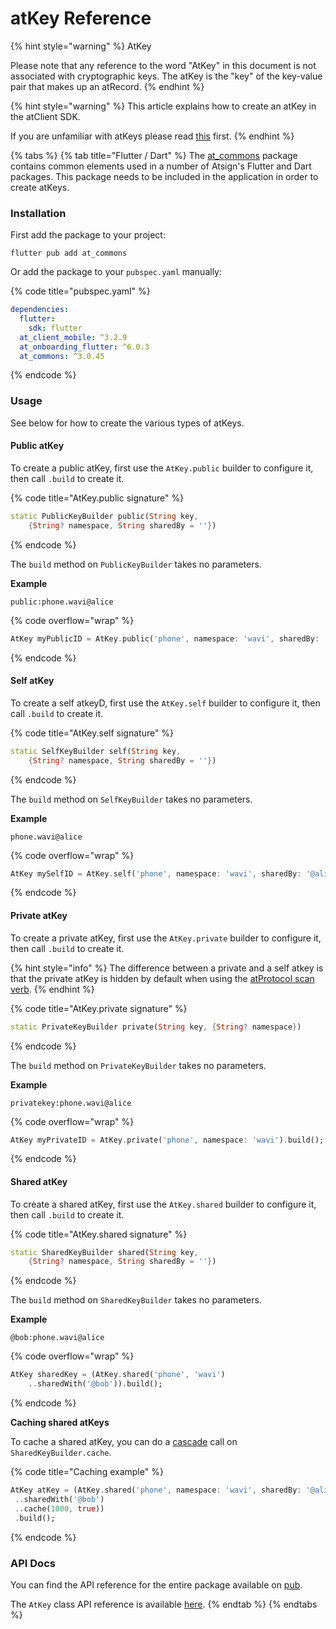 # atKey Reference

{% hint style="warning" %}
AtKey

Please note that any reference to the word "AtKey" in this document is not associated with cryptographic keys. The atKey is the "key" of the key-value pair that makes up an atRecord.
{% endhint %}

{% hint style="warning" %}
This article explains how to create an atKey in the atClient SDK.

If you are unfamiliar with atKeys please read [this](../learn/core/atrecord.md#atid) first.
{% endhint %}

{% tabs %}
{% tab title="Flutter / Dart" %}
The [at\_commons](https://pub.dev/packages/at\_commons) package contains common elements used in a number of Atsign's Flutter and Dart packages. This package needs to be included in the application in order to create atKeys.

### Installation

First add the package to your project:

```
flutter pub add at_commons
```

Or add the package to your `pubspec.yaml` manually:

{% code title="pubspec.yaml" %}
```yaml
dependencies:
  flutter:
    sdk: flutter
  at_client_mobile: ^3.2.9
  at_onboarding_flutter: ^6.0.3
  at_commons: ^3.0.45
```
{% endcode %}

### Usage

See below for how to create the various types of atKeys.

#### Public atKey

To create a public atKey, first use the `AtKey.public` builder to configure it, then call `.build` to create it.

{% code title="AtKey.public signature" %}
```dart
static PublicKeyBuilder public(String key,
    {String? namespace, String sharedBy = ''})
```
{% endcode %}

The `build` method on `PublicKeyBuilder` takes no parameters.

**Example**

`public:phone.wavi@alice`

{% code overflow="wrap" %}
```dart
AtKey myPublicID = AtKey.public('phone', namespace: 'wavi', sharedBy: '@alice').build();
```
{% endcode %}

#### Self atKey

To create a self atkeyD, first use the `AtKey.self` builder to configure it, then call `.build` to create it.

{% code title="AtKey.self signature" %}
```dart
static SelfKeyBuilder self(String key,
    {String? namespace, String sharedBy = ''})
```
{% endcode %}

The `build` method on `SelfKeyBuilder` takes no parameters.

**Example**

`phone.wavi@alice`

{% code overflow="wrap" %}
```dart
AtKey mySelfID = AtKey.self('phone', namespace: 'wavi', sharedBy: '@alice').build();
```
{% endcode %}

#### Private atKey

To create a private atKey, first use the `AtKey.private` builder to configure it, then call `.build` to create it.

{% hint style="info" %}
The difference between a private and a self atkey is that the private atKey is hidden by default when using the [atProtocol scan verb](https://github.com/atsign-foundation/at\_protocol/blob/trunk/specification/at\_protocol\_specification.md#the-scan-verb).
{% endhint %}

{% code title="AtKey.private signature" %}
```dart
static PrivateKeyBuilder private(String key, {String? namespace})
```
{% endcode %}

The `build` method on `PrivateKeyBuilder` takes no parameters.

**Example**

`privatekey:phone.wavi@alice`

{% code overflow="wrap" %}
```dart
AtKey myPrivateID = AtKey.private('phone', namespace: 'wavi').build();
```
{% endcode %}

#### Shared atKey

To create a shared atKey, first use the `AtKey.shared` builder to configure it, then call `.build` to create it.

{% code title="AtKey.shared signature" %}
```dart
static SharedKeyBuilder shared(String key,
    {String? namespace, String sharedBy = ''})
```
{% endcode %}

The `build` method on `SharedKeyBuilder` takes no parameters.

**Example**

`@bob:phone.wavi@alice`

{% code overflow="wrap" %}
```dart
AtKey sharedKey = (AtKey.shared('phone', 'wavi')
    ..sharedWith('@bob')).build();
```
{% endcode %}

**Caching shared atKeys**

To cache a shared atKey, you can do a [cascade](https://dart.dev/language/operators#cascade-notation) call on `SharedKeyBuilder.cache`.

{% code title="Caching example" %}
```dart
AtKey atKey = (AtKey.shared('phone', namespace: 'wavi', sharedBy: '@alice')
 ..sharedWith('@bob')
 ..cache(1000, true))
 .build();
```
{% endcode %}

### API Docs

You can find the API reference for the entire package available on [pub](https://pub.dev/documentation/at\_commons/latest/).

The `AtKey` class API reference is available [here](https://pub.dev/documentation/at\_commons/latest/at\_commons/AtKey-class.html).
{% endtab %}
{% endtabs %}
